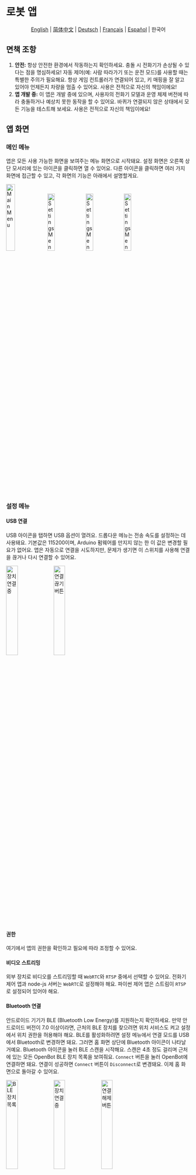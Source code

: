# 로봇 앱

<p align="center">
  <a href="README.md">English</a> |
  <a href="README.zh-CN.md">简体中文</a> |
  <a href="README.de-DE.md">Deutsch</a> |
  <a href="README.fr-FR.md">Français</a> |
  <a href="README.es-ES.md">Español</a> |
  <span>한국어</span>
</p>

## 면책 조항

1. **안전:** 항상 안전한 환경에서 작동하는지 확인하세요. 충돌 시 전화기가 손상될 수 있다는 점을 명심하세요! 자동 제어(예: 사람 따라가기 또는 운전 모드)를 사용할 때는 특별한 주의가 필요해요. 항상 게임 컨트롤러가 연결되어 있고, 키 매핑을 잘 알고 있어야 언제든지 차량을 멈출 수 있어요. 사용은 전적으로 자신의 책임이에요!
2. **앱 개발 중:** 이 앱은 개발 중에 있으며, 사용자의 전화기 모델과 운영 체제 버전에 따라 충돌하거나 예상치 못한 동작을 할 수 있어요. 바퀴가 연결되지 않은 상태에서 모든 기능을 테스트해 보세요. 사용은 전적으로 자신의 책임이에요!

## 앱 화면

### 메인 메뉴

앱은 모든 사용 가능한 화면을 보여주는 메뉴 화면으로 시작돼요. 설정 화면은 오른쪽 상단 모서리에 있는 아이콘을 클릭하면 열 수 있어요. 다른 아이콘을 클릭하면 여러 가지 화면에 접근할 수 있고, 각 화면의 기능은 아래에서 설명할게요.

<p align="left">
<img src="../../docs/images/screen_main.jpg" alt="Main Menu" width="21.6%"/>
<img src="../../docs/images/screen_settings.jpg" alt="Settings Menu" width="20%"/>
<img src="../../docs/images/dialog_stream_mode.jpg" alt="Settings Menu" width="20%"/>
<img src="../../docs/images/dialog_connectivity_mode.jpg" alt="Settings Menu" width="20%"/>
</p>

### 설정 메뉴

#### USB 연결

USB 아이콘을 탭하면 USB 옵션이 열려요. 드롭다운 메뉴는 전송 속도를 설정하는 데 사용돼요. 기본값은 115200이며, Arduino 펌웨어를 만지지 않는 한 이 값은 변경할 필요가 없어요. 앱은 자동으로 연결을 시도하지만, 문제가 생기면 이 스위치를 사용해 연결을 끊거나 다시 연결할 수 있어요.

<p align="left">
<img src="../../docs/images/usb_disconnected.jpg" alt="장치 연결 중" width="25%"/>
<img src="../../docs/images/usb_connected.jpg" alt="연결 끊기 버튼" width="25%"/>
</p>

#### 권한

여기에서 앱의 권한을 확인하고 필요에 따라 조정할 수 있어요.

#### 비디오 스트리밍

외부 장치로 비디오를 스트리밍할 때 `WebRTC`와 `RTSP` 중에서 선택할 수 있어요. 전화기 제어 앱과 node-js 서버는 `WebRTC`로 설정해야 해요. 파이썬 제어 앱은 스트림이 `RTSP`로 설정되어 있어야 해요.

#### Bluetooth 연결

안드로이드 기기가 BLE (Bluetooth Low Energy)를 지원하는지 확인하세요. 만약 안드로이드 버전이 7.0 이상이라면, 근처의 BLE 장치를 찾으려면 위치 서비스도 켜고 설정에서 위치 권한을 허용해야 해요. BLE를 활성화하려면 설정 메뉴에서 연결 모드를 USB에서 Bluetooth로 변경하면 돼요. 그러면 홈 화면 상단에 Bluetooth 아이콘이 나타날 거예요. Bluetooth 아이콘을 눌러 BLE 스캔을 시작해요. 스캔은 4초 정도 걸리며 근처에 있는 모든 OpenBot BLE 장치 목록을 보여줘요. `Connect` 버튼을 눌러 OpenBot에 연결하면 돼요. 연결이 성공하면 `Connect` 버튼이 `Disconnect`로 변경돼요. 이제 홈 화면으로 돌아갈 수 있어요.

<p align="left">
<img src="../../docs/images/ble_devices_list.jpg" alt="BLE 장치 목록" width="25%"/>
<img src="../../docs/images/ble_device_connecting.jpg" alt="장치 연결 중" width="25%"/>
<img src="../../docs/images/ble_device_connected.jpg" alt="연결 해제 버튼" width="25%"/>
</p>

### 자유로운 이동

자유로운 이동은 로봇의 간단한 제어와 실시간 배터리, 속도, 표면에서의 거리 정보를 제공합니다.

<p align="left">
<img src="../../docs/images/screen_free_roam.jpg" alt="Free Roam" width="50%" />
</p>

- **배터리**: 배터리 아이콘은 연결된 로봇의 실시간 배터리 상태를 보여줍니다.
- **운전 상태**: 뷰에는 3가지 운전 상태가 표시됩니다:
  - D -> 주행, 로봇이 앞으로 움직일 때
  - N -> 중립, 로봇이 정지했을 때
  - R -> 후진, 로봇이 뒤로 움직일 때
    스티어링 휠은 조향 각도에 비례하여 회전합니다.
- **속도**: 속도계는 로봇의 속도를 보여줍니다.
- **소나**: 로봇 앞의 자유로운 거리를 센티미터(cm)로 표시합니다.
- **제어**: 컨트롤러, 주행 모드 및 속도는 [제어 섹션](#control)에서 설명된 대로 로봇 설정을 제어하는 데 사용됩니다.

### 데이터 수집

데이터 세트를 수집할 수 있는 간단한 UI입니다.

<p align="left">
<img src="../../docs/images/screen_data_collection.jpg" alt="Data Collection" width="50%" />
</p>

- **서버**: [웹 앱](../../policy#web-app)을 통해 정책 훈련을 실행 중이라면, 여기서 선택하여 데이터를 자동으로 업로드할 수 있습니다.
- **미리보기 해상도**: 카메라 미리보기 해상도를 변경하는 데 사용됩니다. 3가지 설정이 있습니다:
  - ***FULL_HD*** (1920x1080p)
  - ***HD*** (1280x720p)
  - ***SD*** (640x360)
- **모델 해상도**: 훈련용 이미지의 해상도를 변경하는 데 사용됩니다.
- **수집된 데이터 저장/버리기**: 데이터 수집 과정은 화면에서 또는 원격으로, 예를 들어 블루투스 컨트롤러로 제어할 수 있습니다. 블루투스 컨트롤러를 사용할 때는:
  - **A 버튼**을 눌러 **데이터 수집 시작**
  - **A 버튼을 다시 누르면** 데이터 수집을 **중지**하고 수집된 데이터를 .zip 파일로 저장
  - 또는 **R1 버튼**을 눌러 데이터 수집을 **중지**하고 **저장하지 않기** (예: 예기치 않은 환경 충돌로 인한 경우)
  - 정확한 버튼을 사용하고 있는지 확인하려면 컨트롤러 매핑 정보를 참조하세요.

### 컨트롤러 매핑

연결된 BT 컨트롤러의 버튼과 조이스틱 매핑을 확인할 수 있는 간단한 UI입니다.

<p align="left">
<img src="../../docs/images/screen_controller_mapping.jpg" alt="Controller Mapping" width="50%" />
</p>

### 로봇 정보

로봇 정보와 기본 기능을 테스트할 수 있는 간단한 UI입니다. 펌웨어에 설정된 **로봇 유형**이 텍스트와 애니메이션으로 표시됩니다. **센서**, **휠 오도메트리**, **LED** 섹션의 체크 표시를 통해 연결된 로봇이 지원하는 기능을 확인할 수 있습니다. **측정값** 섹션에서는 가장 중요한 센서 측정값을 제공합니다. **명령 전송** 섹션에서는 사용자가 해당 버튼을 눌러 기본 모터 명령을 전송하고, 슬라이더를 사용해 앞뒤 LED를 제어할 수 있습니다.

<p align="left">
<img src="../../docs/images/screen_robot_info.gif" alt="Robot Info" width="50%" />
</p>

### 오토 파일럿

자동 조종 모델을 실행하기 위한 간단한 UI에요!

<p align="left">
<img src="../../docs/images/screen_autopilot.jpg" alt="Autopilot" width="50%" />
</p>

- **서버**: [웹 앱](../../policy#web-app)에서 정책 훈련이 실행 중이면, 여기서 선택하고 훈련된 자동 조종 모델을 로봇으로 보낼 수 있어요.
- **모델**: 자동 조종 모드에 사용할 훈련된 모델을 선택해요.
- **장치**: 추론을 위해 CPU, GPU 또는 NNAPI를 사용할 수 있어요 (자세한 내용은 [여기](#device)에서 확인해요).
- **스레드**: 사용할 스레드 수 (CPU가 장치로 선택된 경우에만 차이가 나요).
- **제어**: 제어기, 주행 모드, 속도는 [제어 섹션](#control)에서 설명한 대로 로봇 설정을 제어하는 데 사용돼요.

### 객체 추적

80개의 다른 클래스의 객체를 추적할 수 있는 간단한 UI입니다. 객체 추적을 위한 다양한 AI 모델과 성능 벤치마크에 대한 간략한 설명은 [모델 관리](#model-management)에서 확인할 수 있어요.

<p align="left">
<img src="../../docs/images/screen_object_tracking_1.jpg" alt="Alt text" width="49%" />
<img src="../../docs/images/screen_object_tracking_2.jpg" alt="Alt text" width="49%" />
</p>

- **동적 속도**: 추적 중인 객체에 가까워지면 "자동 모드"에서 로봇 속도가 줄어들어요. 속도는 바운딩 박스의 영역 크기에 따라 조정돼요 (가로 방향에서 가장 잘 작동해요).
- **모델**: 폰 성능에 맞는 객체 탐지기를 선택하세요 (아래의 [벤치마크 결과](#benchmark) 참고).
- **객체**: 추적하고 싶은 객체를 선택하세요. 모델은 80개의 COCO [객체 클래스](https://tech.amikelive.com/node-718/what-object-categories-labels-are-in-coco-dataset/)를 감지할 수 있어요.
- **신뢰도**: 탐지가 받아들여지는지 여부를 결정하는 신뢰도 임계값이에요. 잘못된 탐지가 많으면 신뢰도를 높이고, 원하는 객체가 탐지되지 않으면 낮춰보세요.
- **장치**: 추론을 위해 CPU, GPU 또는 NNAPI를 사용해요 (자세한 내용은 [여기](#device)에서 확인).
- **스레드**: 사용할 스레드 수 (CPU를 장치로 선택했을 때만 차이가 있어요).
- **제어**: 제어기, 주행 모드, 속도는 [제어 섹션](#control)에서 설명한 대로 로봇 설정을 제어하는 데 사용돼요.

### 포인트 목표 네비게이션

이 기능은 ARCore와 카메라 권한이 필요해요! 만약 기기가 ARCore를 지원하지 않는데도 계속 진행하면, 앱이 종료될 수 있어요. 이 화면에서는 로봇의 현재 위치와 방향을 기준으로 2D 벡터를 사용해 목표를 지정할 수 있어요. 2D 벡터는 로봇의 앞과 왼쪽으로의 거리를 미터 단위로 나타내요. 두 값은 음수일 수도 있는데, 그럴 경우 뒤쪽과 오른쪽을 의미해요. 목표를 지정하고 `시작`을 누르면 로봇은 장애물을 피하면서 목표를 달성하려고 AI 정책을 실행할 거예요!

<p align="left">
<img src="../../docs/images/screen_point_goal_nav.gif" alt="Alt text" width="50%" />
</p>

### 모델 관리

모든 모델은 임베디드 장치에서 더 나은 성능을 위해 양자화되었습니다. 아래 섹션에서 사용 가능한 모델과 벤치마크 결과에 대한 간단한 설명을 확인해주세요. [평균 평균 정확도(mAP)](https://kharshit.github.io/blog/2019/09/20/evaluation-metrics-for-object-detection-and-segmentation)은 [COCO Detection 2017](https://cocodataset.org/#detection-2017) 데이터셋의 검증 세트에서 계산됩니다. 각 모델은 약 1분 동안 실행되며, 추론 시간은 마지막 100프레임을 평균내어 초당 프레임 수(fps)로 보고됩니다. 더 큰 입력 해상도를 가진 모델이 mAP가 낮더라도 작은 객체에는 더 유리할 수 있다는 점에 유의하세요.

<p align="left">
<img src="../../docs/images/screen_model_management.gif" alt="Model Management" width="25%" />
</p>

### 벤치마크

#### 휴대폰

| Model Name       | Chipset        | RAM  | OS |
|------------------|----------------|------|----|
| Samsung S22 Ultra| Exynos 2200    | 12GB | 12 |
| Samsung S20FE 5G | Snapdragon 865 |  6GB | 12 |
| Huawei P30 Pro   | Kirin 980      |  8GB | 10 |
| Google Pixel 6XL | Google Tensor  | 12GB | 12 |
| Xiaomi Mi9       | Snapdragon 855 |  6GB | 10 |
| Google Pixel 4XL | Snapdragon 855 |  6GB | 13 |

#### MobileNetV1-300 (pre-installed) - mAP: 18%

SSD 객체 탐지기, [MobileNet V1](https://tfhub.dev/tensorflow/lite-model/ssd_mobilenet_v1/1/metadata/2) 백본을 사용하고 입력 해상도는 300x300이에요.

|phone/device (fps)| CPU | GPU | NNAPI |
|------------------|-----|-----|-------|
| Samsung S22 Ultra|  33 |  13 |   30  |
| Samsung S20FE 5G |  34 |  57 |   87  |
| Huawei P30 Pro   |  36 |  25 |   10  |
| Google Pixel 6XL |  35 |  42 |   53  |
| Xiaomi Mi9       |  22 |  41 |   33  |
| Google Pixel 4XL |  37 |  36 |   45  |

#### MobileNetV3-320 - mAP: 16%

320x320 해상도의 입력을 가진 MobileNet V3 백본을 사용하는 SSD 객체 탐지기.

|phone/device (fps)| CPU | GPU | NNAPI |
|------------------|-----|-----|-------|
| Samsung S22 Ultra|  30 |  17 |   30  |
| Samsung S20FE 5G |  34 |  42 |   28  |
| Huawei P30 Pro   |  32 |  27 |   23  |
| Google Pixel 6XL |  33 |  43 |   27  |
| Xiaomi Mi9       |  20 |  45 |   10  |
| Google Pixel 4XL |  32 |  38 |   21  |

#### YoloV4-tiny-224 - mAP: 22%

224x224 입력 해상도를 가진 [YoloV4](https://arxiv.org/abs/2004.10934)의 작은 버전이에요!

|phone/device (fps)| CPU | GPU | NNAPI |
|------------------|-----|-----|-------|
| Samsung S22 Ultra|  31 |  12 |   31  |
| Samsung S20FE 5G |  30 |  21 |   14  |
| Huawei P30 Pro   |  27 |  17 |   22  |
| Google Pixel 6XL |  29 |  24 |   19  |
| Xiaomi Mi9       |  16 |  14 |  9.3  |
| Google Pixel 4XL |  22 |  19 |   14  |

#### YoloV4-tiny-416 - mAP: 29%

416x416 해상도의 입력을 사용하는 [YoloV4](https://arxiv.org/abs/2004.10934)의 작은 버전이에요!

|phone/device (fps)| CPU | GPU | NNAPI |
|------------------|-----|-----|-------|
| Samsung S22 Ultra|  13 | 9.8 |   13  |
| Samsung S20FE 5G |  12 | 9.4 |  7.7  |
| Huawei P30 Pro   | 8.4 | 7.6 |  6.9  |
| Google Pixel 6XL |  10 | 9.6 |  7.2  |
| Xiaomi Mi9       | 9.0 | 7.3 |  5.0  |
| Google Pixel 4XL | 7.2 | 7.4 |  6.2  |

#### YoloV4-224 - mAP: 40%

[YoloV4](https://arxiv.org/abs/2004.10934)은 224x224 해상도의 입력을 사용해요!

|phone/device (fps)| CPU | GPU | NNAPI |
|------------------|-----|-----|-------|
| Samsung S22 Ultra| 3.7 | 5.6 |  3.5  |
| Samsung S20FE 5G | 3.1 | 7.1 |  4.2  |
| Huawei P30 Pro   | 2.4 | 6.2 |  0.7  |
| Google Pixel 6XL | 2.7 |  11 |  0.9  |
| Xiaomi Mi9       | 2.1 | 6.4 |  1.7  |
| Google Pixel 4XL | 1.8 | 5.0 |  3.7  |

#### YoloV5s-320 - mAP: 28%

[YoloV5](https://github.com/ultralytics/yolov5)은 320x320 해상도의 입력을 사용해요!

|phone/device (fps)| CPU | GPU | NNAPI |
|------------------|-----|-----|-------|
| Samsung S22 Ultra|  21 |  10 |   21  |
| Xiaomi Mi9       |  13 |  15 |  0.8  |
| Google Pixel 4XL |  12 |  17 |   18  |

#### YoloV5s-640 - mAP: 34%

[YoloV5](https://github.com/ultralytics/yolov5)는 640x640 해상도의 입력을 사용해요!

|phone/device (fps)| CPU | GPU | NNAPI |
|------------------|-----|-----|-------|
| Samsung S22 Ultra| 5.5 | 4.9 |  5.0  |
| Xiaomi Mi9       | 4.1 | 4.6 |   -   |
| Google Pixel 4XL | 3.7 | 4.6 |  4.6  |

#### YoloV5m-320 - mAP: 35%

[YoloV5](https://github.com/ultralytics/yolov5)는 320x320 해상도의 입력을 사용해요!

|phone/device (fps)| CPU | GPU | NNAPI |
|------------------|-----|-----|-------|
| Samsung S22 Ultra|  13 | 8.2 |   11  |
| Xiaomi Mi9       | 9.7 | 9.9 |   -   |
| Google Pixel 4XL | 7.9 | 9.2 |   15  |

#### YoloV5l-320 - mAP: 38%

[YoloV5](https://github.com/ultralytics/yolov5)는 입력 해상도가 320x320인 모델이에요!

|phone/device (fps)| CPU | GPU | NNAPI |
|------------------|-----|-----|-------|
| Samsung S22 Ultra| 7.6 | 3.4 |  7.6  |
| Xiaomi Mi9       | 5.5 | 5.0 |   -   |
| Google Pixel 4XL | 5.3 | 4.0 |  5.3  |

#### EfficientDet-L0-320 - mAP: 26%

[EfficientDet-L0](https://tfhub.dev/tensorflow/lite-model/efficientdet/lite0/detection/metadata/1)은 입력 해상도가 320x320인 모델이에요. 참고로, 가로 모드에서는 모델 성능이 떨어질 수 있으니, 신뢰도 기준을 조정해야 할 수도 있어요!

|phone/device (fps)| CPU | GPU | NNAPI |
|------------------|-----|-----|-------|
| Samsung S22 Ultra|  18 |  10 |   16  |
| Xiaomi Mi9       |  16 |  20 |  1.2  |
| Google Pixel 4XL |  17 |  17 |   16  |

#### EfficientDet-L1-384 - mAP: 31%

[EfficientDet-L1](https://tfhub.dev/tensorflow/lite-model/efficientdet/lite1/detection/metadata/1)은 입력 해상도가 384x384인 모델이에요. 주의: 모델 성능이 가로 모드에서는 떨어질 수 있어요. 그럴 땐 신뢰도 임계값을 조정해야 할 수도 있어요!

|phone/device (fps)| CPU | GPU | NNAPI |
|------------------|-----|-----|-------|
| Samsung S22 Ultra|  12 | 9.2 |   10  |
| Xiaomi Mi9       |  10 |  13 |    -  |
| Google Pixel 4XL |  11 |  11 |   10  |

#### EfficientDet-L2-448 - mAP: 34%

[EfficientDet-L2](https://tfhub.dev/tensorflow/lite-model/efficientdet/lite2/detection/metadata/1)는 입력 해상도가 448x448이에요. 참고로, 가로 모드에서는 모델 성능이 떨어질 수 있어요. 신뢰도 기준을 조정해야 할 수도 있답니다!

|phone/device (fps)| CPU | GPU | NNAPI |
|------------------|-----|-----|-------|
| Samsung S22 Ultra| 9.8 | 8.4 |  8.2  |
| Xiaomi Mi9       | 6.4 | 9.4 |   -   |
| Google Pixel 4XL | 7.7 | 8.3 |  7.6  |

### 기본 설정

[DefaultActivity](src/main/java/org/openbot/original/DefaultActivity.java)는 OpenBot 앱의 가장 중요한 기능들을 한 화면에 담고 있어요. 차량과의 연결 상태를 표시하고, 차량 센서에서 측정된 값을 보고해요. 로봇은 표준 BT 게임 컨트롤러나 OpenBot [컨트롤러 앱](../controller)을 실행하는 다른 스마트폰으로 제어할 수 있어요. 또한, 로봇과 함께 데이터셋을 수집할 수 있는 데이터 로거도 구현했답니다. 현재는 카메라, 자이로스코프, 가속도계, 자기계, 주변 광 센서, 기압계에서 측정된 값을 기록하고 있어요. Android API를 사용해 다음과 같은 센서 값을 얻을 수 있어요: RGB 이미지, 각속도, 선형 가속도, 중력, 자기장 강도, 빛의 강도, 대기압, 위도, 경도, 고도, 방향, 속도. 또한, 전화기의 센서 외에도 바퀴 오도메트리, 장애물 거리, 배터리 전압 등의 본체 센서 값을 기록하며, 이는 직렬 연결을 통해 전송돼요. 연결된 컨트롤러에서 받은 제어 신호도 기록하고 타임스탬프를 추가해요. 마지막으로, 사람 추적 및 자율 항법을 위한 여러 신경망을 통합하고 있어요.

<p align="left">
  <img src="../../docs/images/screen_default.jpg" alt="앱 GUI" width="50%"/>
</p>

#### USB 연결

[설정 메뉴](#설정-메뉴)와 동일해요.

#### 차량 상태

**배터리** 필드는 Arduino가 전압 분배기를 통해 측정한 배터리 전압을 표시해요. **속도 (왼쪽, 오른쪽)** 필드는 (앞) 바퀴의 왼쪽과 오른쪽 속도를 rpm으로 나타내요. 이는 Arduino가 광학 휠 속도 센서를 통해 측정해요. **소나** 필드는 차량 앞쪽의 자유 공간을 센티미터 단위로 표시해요. 이는 Arduino가 초음파 센서를 통해 측정한 값이에요. 참고로, USB 연결이 설정된 후 몇 초 후에만 값을 받을 수 있어요!

#### 제어

첫 번째 버튼은 **제어 모드**를 선택하는 버튼이에요. 두 가지 제어 모드가 있어요:

- **게임패드**: 앱은 연결된 BT 컨트롤러로부터 제어를 받아요.
- **폰**: 로봇은 다른 스마트폰에서 컨트롤러 앱을 실행하거나, 같은 네트워크에 연결된 컴퓨터에서 파이썬 스크립트를 실행하여 제어할 수 있어요.

두 번째 버튼은 **주행 모드**를 선택하는 버튼이에요. 게임패드를 사용할 때는 세 가지 주행 모드가 있어요 (예: PS4):

- **게임**: 오른쪽과 왼쪽 어깨 트리거(R2, L2)를 사용하여 전진과 후진 스로틀을 조정하고, 조이스틱을 사용해 조향을 해요. 이 모드는 자동차 경주 비디오 게임의 제어 모드를 따라해요.
- **조이스틱**: 조이스틱 중 하나를 사용해 로봇을 제어할 수 있어요.
- **듀얼**: 왼쪽과 오른쪽 조이스틱을 사용해 자동차의 왼쪽과 오른쪽을 각각 제어해요. 이건 원시적인 차동 조향이에요.

세 번째 버튼은 **속도 모드**를 선택하는 버튼이에요. 세 가지 속도 모드가 있어요:

- **느림**: 모터에 가해지는 전압이 입력 전압의 50%로 제한돼요 (~6V).
- **보통**: 모터에 가해지는 전압이 입력 전압의 75%로 제한돼요 (~9V).
- **빠름**: 제한이 없어요. 전체 입력 전압이 풀 스로틀로 모터에 가해져요 (~12V). *이 모드는 신경망을 실행하는 기본 설정이에요.*

더 높은 속도로 실행하면 모터의 수명이 줄어들지만, 더 재밌어요. 로봇에 전달되는 제어 신호는 오른쪽에 표시돼요. 게임패드를 사용할 때, 오른쪽 조이스틱(R3)을 눌러서 속도 모드를 높일 수 있고, 왼쪽 조이스틱(L3)을 눌러서 속도 모드를 낮출 수 있어요.

#### 데이터 로그

로그 모드에는 네 가지가 있어요:

- **only_sensors**: 모든 센서 데이터는 저장되지만 이미지가 저장되지 않아요.
- **crop_img**: 모든 센서 데이터와 네트워크 입력 크기에 맞게 잘린 이미지가 저장돼요. 이게 기본 설정이고 데이터 수집할 때 사용하면 좋아요!
- **preview_img**: 모든 센서 데이터와 전체 크기 이미지가 저장돼요. 이 모드는 많은 메모리를 사용하고 좀 느릴 수 있어요. 하지만 FPV 영상 만들 때는 좋아요!
- **all_imgs**: 모든 센서 데이터와 잘린 이미지, 전체 크기 이미지가 모두 저장돼요. 메모리를 많이 쓰고 속도가 느릴 수 있어요.

오른쪽에 있는 스위치를 사용하면 로그를 켜고 끌 수 있어요. 게임 컨트롤러에서는 X 버튼으로 이 스위치를 조작할 수 있어요!

#### 카메라

첫 번째 항목은 미리보기 해상도를 표시합니다. 두 번째 항목은 크롭 해상도를 표시합니다. 이 이미지는 신경망에 입력되는 이미지입니다. 아래에서 선택하는 모델에 따라 이 해상도가 달라진다는 점을 알 수 있을 거예요. 만약 자신의 자율주행기를 훈련시키고 있다면 `AUTOPILOT_F` 모델을 선택해야 해요. 크롭 해상도는 `256x96`이어야 합니다. 오른쪽의 스위치는 후방 카메라와 전방 카메라를 전환하는 데 사용됩니다.

#### 모델

앱에는 두 가지 모델이 포함되어 있어요:

- **MobileNetV1-300**: 이 모델은 사람을 따라가는 데 사용돼요. SSD 객체 감지기를 사용하고 MobileNet V1 백본을 이용해요. 이 모델은 임베디드 장치에서 더 나은 성능을 위해 양자화되어 있어요. 이 모델은 앱과 함께 제공돼요.
- **CIL-Mobile**: 이 모델은 자율주행에 사용돼요. 카메라 입력으로부터 직접 제어를 예측해요. 이 모델은 여러분의 환경에서 제대로 작동하지 않을 수도 있어요. [운전 정책](../../policy)을 훈련시켜서 교체하는 방법을 따라야 해요.

추가 모델은 모델 관리 화면에서 다운로드할 수 있어요.

오른쪽의 스위치는 네트워크를 켜거나 끄는 데 사용돼요. 네트워크가 실행 중일 때는 로봇에 대한 제어가 이루어지고 게임 컨트롤러는 비활성화돼요. 하지만 여전히 게임 컨트롤러의 버튼을 사용할 수 있어요, 예를 들어 R1 트리거 버튼으로 이 스위치를 전환하여 로봇의 제어를 되찾을 수 있어요.

#### 장치

드롭다운 메뉴를 사용하여 신경망을 실행할 장치를 선택할 수 있어요. 선택할 수 있는 장치는 다음과 같아요:

- **CPU**: CPU를 사용하면 대부분의 스마트폰에서 작동하고 기본 선택이에요. 성능 최적화를 위해 스레드 수를 조정할 수 있어요.
- **GPU**: 대부분의 스마트폰에는 GPU가 있어요. 이미지와 같은 큰 입력을 처리할 때는 GPU가 더 빠를 수 있어요.
- **NNAPI**: 이 옵션은 [TensorFlow Lite NNAPI 델리게이트](https://www.tensorflow.org/lite/performance/nnapi)를 사용해요. 최신 스마트폰은 전용 AI 가속기를 갖추고 있을 수 있어요. [신경망 API](https://developer.android.com/ndk/guides/neuralnetworks)(NNAPI)는 GPU, 디지털 신호 처리기(DSP), 신경 처리 장치(NPU)가 있는 Android 장치에서 TensorFlow Lite 모델을 가속화해요. 하지만 오래된 스마트폰에서는 이 기능이 매우 느릴 수 있어요!

모델이 활성화되면, 모델을 실행하는 장치 옆에 추론 속도가 [ms]로 표시돼요.

### 프로젝트 화면

프로젝트 화면은 Google 계정으로 로그인한 경우 OpenBot Playground 프로젝트 목록을 표시해요. 이 프로젝트들을 실행하여 OpenBot과 연결하거나, 화면 오른쪽 상단의 스캐너 아이콘을 클릭하여 QR 코드를 스캔할 수 있어요. 로그인하지 않으면 Google 로그인 버튼이 표시되지만, 프로젝트의 QR 코드는 로그인하지 않고도 스캔할 수 있어요. 로그인 후 `Oops, no project found`라는 메시지가 화면에 표시되면, 해당 계정에 Google Drive에 저장된 프로젝트가 있는지 확인하세요.

최신 프로젝트가 프로젝트 목록에 보이지 않으면 프로젝트 화면을 아래로 끌어당겨 새로 고침할 수 있어요.
<p align="left">
<img src="../../docs/images/projects_tab_screen.gif" alt="Project Screen" width="24.7%"/>
<img src="../../docs/images/no_projects_found.jpg" alt="No project screen" width="25%"/>
<img src="../../docs/images/reload_projects.gif" alt="Reload project screen" width="24.5%"/>
</p>

- **Google Drive 프로젝트**: Google Drive 프로젝트를 실행하려면 실행하고 싶은 프로젝트를 탭하고, 프로젝트 파일의 내용이 읽힐 때까지 기다려요. 파일이 성공적으로 오류 없이 읽혀지면, `Start`와 `Cancel` 두 개의 버튼이 있는 팝업이 나타나요. 팝업에는 실행하려는 프로젝트의 이름도 표시돼요. 프로젝트를 실행하려면 `Start` 버튼을 클릭하고, 활동을 중지하려면 `Cancel` 버튼을 클릭해요. 만약 `Something went wrong`라는 팝업 메시지가 나타나면, Google Drive 파일에 문제가 있을 수 있어요. 이 문제를 해결하려면 프로젝트 화면을 새로 고침하고 동일한 절차를 반복하세요.

- **QR 코드 스캐너**: Playground 프로젝트의 QR 코드를 스캔하려면 화면 오른쪽 상단에 있는 QR 코드 아이콘을 클릭해요. 앱이 카메라 접근을 허용하도록 해서 QR 코드를 스캔할 수 있게 해요. 코드가 스캔되면, 파일의 내용이 읽히기를 기다려요. 파일이 오류 없이 성공적으로 읽혀지면, `Start`와 `Cancel` 버튼이 있는 팝업이 나타나요. 팝업에는 실행하려는 프로젝트의 이름도 표시돼요. 프로젝트를 실행하려면 `Start` 버튼을 클릭하고, 활동을 중지하려면 `Cancel` 버튼을 클릭해요. 만약 `Something went wrong`이라는 팝업 메시지가 나타나면, Google Drive 파일에 문제가 있을 수 있어요. 이 문제를 해결하려면 Playground에서 새로운 QR 코드를 생성하고 동일한 절차를 반복하세요.

- **프로젝트 실행**: OpenBot Playground 프로젝트가 성공적으로 실행되면, 화면에 코드 블록 이름과 함께 Playground 블록 명령을 중지할 수 있는 정지 버튼이 표시돼요.

- **프로젝트 삭제**: 프로젝트를 삭제하려면 삭제하려는 프로젝트를 길게 눌러요. 그러면 삭제 확인 팝업 화면이 나타나요. 'Yes'를 탭하여 프로젝트를 삭제해요.

<p align="left">
<img src="../../docs/images/android_google_drive_projects_execute.gif" alt="Google Drive project execute" width="25%"/>
<img src="../../docs/images/android_qr_code_scanning.gif" alt="Qr code scanner project execute" width="25%"/>
<img src="../../docs/images/android_delete_project.jpg" alt="Delete Project" width="24.7%"/>
</p>

### 프로필 화면
앱의 프로필 화면은 사용자가 로그인했는지 여부에 따라 다양한 옵션을 제공합니다.
사용자가 로그인하지 않은 경우, 'Google 로그인' 버튼이 나타나며 사용자가 Google 계정으로 로그인하도록 유도합니다. 로그인 후에는 프로필과 다른 기능을 이용할 수 있습니다.
사용자가 로그인한 경우, '프로필' 탭에 두 개의 버튼이 표시됩니다: '프로필 수정'과 '로그아웃'.

<p align="left">
<img src="../../docs/images/android_logged_out_profile_screen.jpg" alt="로그아웃된 프로필 화면" width="25%"/>
<img src="../../docs/images/android_logged_in_profile_screen.jpg" alt="로그인된 프로필 화면" width="24.9%"/>
</p>

- **프로필 수정**: 이 버튼을 누르면 사용자가 이름과 프로필 사진 등 프로필 정보를 업데이트할 수 있는 새 화면이 열립니다.

- **로그아웃**: 이 버튼을 누르면 사용자가 계정에서 로그아웃됩니다. 이 버튼을 눌렀을 때 사용자는 로그아웃되고 로그인 화면으로 돌아갑니다.

  <p align="left">
  <img src="../../docs/images/android_edit_profile.jpg" alt="프로필 수정 화면" width="25%"/>
  <img src="../../docs/images/android_logout_dialog_box.jpg" alt="로그아웃 대화상자" width="24.4%"/>
  </p>

### OpenBot 플레이그라운드 화면

OpenBot Playground 서비스를 이용하려면 화면 상단의 툴바 옵션에서 OpenBot Playground 아이콘을 클릭하세요. OpenBot Playground에 대해 더 알아보려면 [여기](../../open-code/README.md)를 클릭하세요.

<p align="left">
<img src="../../docs/images/android_playground_sign-in.gif" alt="openBot 플레이그라운드 로그인" width="25%"/>
<img src="../../docs/images/android_playground_services.gif" alt="openBot 플레이그라운드 서비스" width="25%"/>
</p>

## 나만의 프래그먼트 추가하기

나만의 프래그먼트를 OpenBot 앱에 추가하는 방법은 [기여 가이드](ContributionGuide.md)를 참조하세요.

## 코드 구조

[TensorFlow Lite 객체 탐지 안드로이드 데모](https://github.com/tensorflow/examples/tree/master/lite/examples/object_detection/android)가 TFLite 모델을 통합하고 카메라 피드를 받기 위한 출발점으로 사용되었습니다. [DefaultActivity](src/main/java/org/openbot/robot/DefaultActivity.java)는 메인 스레드를 실행하며 [CameraActivity](src/main/java/org/openbot/robot/CameraActivity.java)에서 상속받아 카메라와 UI를 관리합니다. [SensorService](src/main/java/org/openbot/robot/SensorService.java)는 다른 모든 전화 센서를 읽고 기록합니다. [ServerService](src/main/java/org/openbot/robot/ServerService.java)와 [NsdService](src/main/java/org/openbot/robot/NsdService.java)는 로컬 [Python 서버](../../policy/README.md#web-app)와 연결을 설정합니다. 데이터를 수집하면 자동으로 시각화, ML 모델 훈련, 훈련된 모델을 로봇으로 다운로드하는 기능을 지원합니다. [env](src/main/java/org/openbot/env) 폴더에는 [Vehicle](src/main/java/org/openbot/env/Vehicle.java) 인터페이스, [GameController](src/main/java/org/openbot/env/GameController.java) 인터페이스, [PhoneController](src/main/java/org/openbot/env/PhoneController.java) 인터페이스와 소리 피드백을 위한 [AudioPlayer](src/main/java/org/openbot/env/AudioPlayer.java) 클래스가 포함되어 있습니다. [tflite](src/main/java/org/openbot/tflite) 폴더는 [Autopilot](src/main/java/org/openbot/tflite/Autopilot.java)와 [Detector](src/main/java/org/openbot/tflite/Detector.java) 네트워크의 모델 정의를 포함합니다.

## 다음 (선택 사항)

자신만의 [운전 정책](../../policy/README.ko-KR.md) 훈련하기
